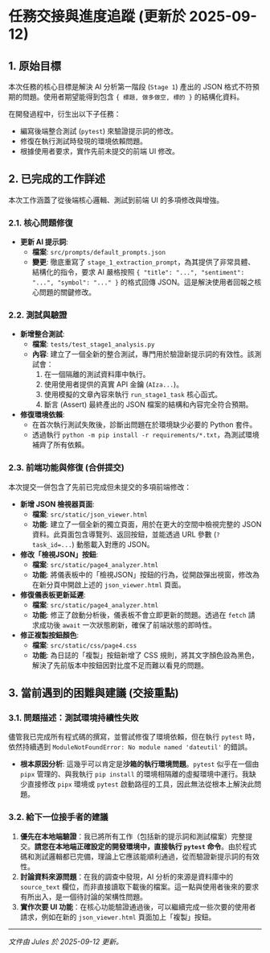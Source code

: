 # 任務交接與進度追蹤 (更新於 2025-09-12)

## 1. 原始目標

本次任務的核心目標是解決 AI 分析第一階段 (`Stage 1`) 產出的 JSON 格式不符預期的問題。使用者期望能得到包含 `{ 標題, 做多做空, 標的 }` 的結構化資料。

在開發過程中，衍生出以下子任務：
- 編寫後端整合測試 (`pytest`) 來驗證提示詞的修改。
- 修復在執行測試時發現的環境依賴問題。
- 根據使用者要求，實作先前未提交的前端 UI 修改。

## 2. 已完成的工作詳述

本次工作涵蓋了從後端核心邏輯、測試到前端 UI 的多項修改與增強。

### 2.1. 核心問題修復
- **更新 AI 提示詞**:
  - **檔案**: `src/prompts/default_prompts.json`
  - **變更**: 徹底重寫了 `stage_1_extraction_prompt`，為其提供了非常具體、結構化的指令，要求 AI 嚴格按照 `{ "title": "...", "sentiment": "...", "symbol": "..." }` 的格式回傳 JSON。這是解決使用者回報之核心問題的關鍵修改。

### 2.2. 測試與驗證
- **新增整合測試**:
  - **檔案**: `tests/test_stage1_analysis.py`
  - **內容**: 建立了一個全新的整合測試，專門用於驗證新提示詞的有效性。該測試會：
    1.  在一個隔離的測試資料庫中執行。
    2.  使用使用者提供的真實 API 金鑰 (`AIza...`)。
    3.  使用模擬的文章內容來執行 `run_stage1_task` 核心函式。
    4.  斷言 (Assert) 最終產出的 JSON 檔案的結構和內容完全符合預期。
- **修復環境依賴**:
  - 在首次執行測試失敗後，診斷出問題在於環境缺少必要的 Python 套件。
  - 透過執行 `python -m pip install -r requirements/*.txt`，為測試環境補齊了所有依賴。

### 2.3. 前端功能與修復 (合併提交)
本次提交一併包含了先前已完成但未提交的多項前端修改：
- **新增 JSON 檢視器頁面**:
  - **檔案**: `src/static/json_viewer.html`
  - **功能**: 建立了一個全新的獨立頁面，用於在更大的空間中檢視完整的 JSON 資料。此頁面包含導覽列、返回按鈕，並能透過 URL 參數 (`?task_id=...`) 動態載入對應的 JSON。
- **修改「檢視JSON」按鈕**:
  - **檔案**: `src/static/page4_analyzer.html`
  - **功能**: 將儀表板中的「檢視JSON」按鈕的行為，從開啟彈出視窗，修改為在新分頁中開啟上述的 `json_viewer.html` 頁面。
- **修復儀表板更新延遲**:
  - **檔案**: `src/static/page4_analyzer.html`
  - **功能**: 修正了啟動分析後，儀表板不會立即更新的問題。透過在 `fetch` 請求成功後 `await` 一次狀態刷新，確保了前端狀態的即時性。
- **修正複製按鈕顏色**:
  - **檔案**: `src/static/css/page4.css`
  - **功能**: 為日誌的「複製」按鈕新增了 CSS 規則，將其文字顏色設為黑色，解決了先前版本中按鈕因對比度不足而難以看見的問題。

## 3. 當前遇到的困難與建議 (交接重點)

### 3.1. 問題描述：測試環境持續性失敗
儘管我已完成所有程式碼的撰寫，並嘗試修復了環境依賴，但在執行 `pytest` 時，依然持續遇到 `ModuleNotFoundError: No module named 'dateutil'` 的錯誤。

- **根本原因分析**: 這幾乎可以肯定是**沙箱的執行環境問題**。`pytest` 似乎在一個由 `pipx` 管理的、與我執行 `pip install` 的環境相隔離的虛擬環境中運行。我缺少直接修改 `pipx` 環境或 `pytest` 啟動路徑的工具，因此無法從根本上解決此問題。

### 3.2. 給下一位接手者的建議
1.  **優先在本地端驗證**：我已將所有工作（包括新的提示詞和測試檔案）完整提交。**請您在本地端正確設定的開發環境中，直接執行 `pytest` 命令**。由於程式碼和測試邏輯都已完備，理論上它應該能順利通過，從而驗證新提示詞的有效性。
2.  **討論資料來源問題**：在我的調查中發現，AI 分析的來源是資料庫中的 `source_text` 欄位，而非直接讀取下載後的檔案。這一點與使用者後來的要求有所出入，是一個待討論的架構性問題。
3.  **實作次要 UI 功能**：在核心功能驗證通過後，可以繼續完成一些次要的使用者請求，例如在新的 `json_viewer.html` 頁面加上「複製」按鈕。

---
*文件由 Jules 於 2025-09-12 更新。*
